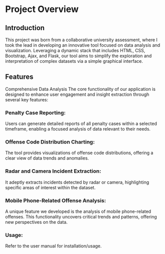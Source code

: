 # Project Overview

## Introduction
This project was born from a collaborative university assessment, where I took the lead in developing an innovative tool focused on data analysis and visualization. Leveraging a dynamic stack that includes HTML, CSS, Bootstrap, Ajax, and Flask, our tool aims to simplify the exploration and interpretation of complex datasets via a simple graphical interface.

## Features
Comprehensive Data Analysis The core functionality of our application is designed to enhance user engagement and insight extraction through several key features:

### Penalty Case Reporting:
Users can generate detailed reports of all penalty cases within a selected timeframe, enabling a focused analysis of data relevant to their needs.

### Offense Code Distribution Charting:
The tool provides visualizations of offense code distributions, offering a clear view of data trends and anomalies.

### Radar and Camera Incident Extraction:
It adeptly extracts incidents detected by radar or camera, highlighting specific areas of interest within the dataset.

### Mobile Phone-Related Offense Analysis:
A unique feature we developed is the analysis of mobile phone-related offenses. This functionality uncovers critical trends and patterns, offering new perspectives on the data.

### Usage:
Refer to the user manual for installation/usage.
